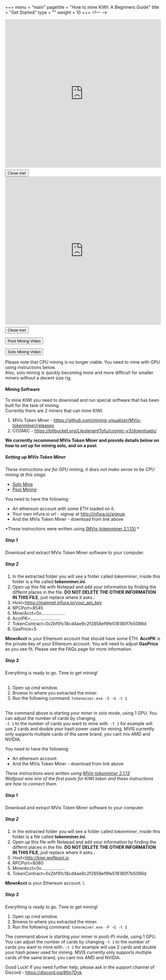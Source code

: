 +++
menu = "main"
pagetitle = "How to mine KIWI: A Beginners Guide"
title = "Get Started"
type = ""
weight = 10
+++
<!–– -->
<div class="md-modal md-effect-19" id="modal-1">
	<div class="md-content"> 
			<div>
		<iframe style="width: 100%;" width="854" height="480" src="https://www.youtube.com/embed/OzYqiPC7VhE" frameborder="0" allow="autoplay; encrypted-media" allowfullscreen></iframe>
		</div>
					<button style="margin-top:7px" class="md-close btn btn-primary">Close me!</button>
					<div></div>
		</div>
</div>
		
<div class="md-modal md-effect-19" id="modal-2">
	<div class="md-content"> 
	<div>
		<iframe style="width: 100%;" width="854" height="480" src="https://www.youtube.com/embed/n573Fk8MIfY" frameborder="0" allow="autoplay; encrypted-media" allowfullscreen></iframe>
	</div>
					<button style="margin-top:7px" class="md-close btn btn-primary">Close me!</button>
					<div></div>
	</div>
</div>
		<div class="md-overlay"></div>
		
<button class="md-trigger md-setperspective btn btn-primary btn-lg" data-modal="modal-1">Pool Mining Video</button>

<button class="md-trigger md-setperspective btn btn-primary btn-lg" data-modal="modal-2">Solo Mining Video</button>

Please note that CPU mining is no longer viable. You need to mine with GPU using instructions below.<br>
Also, solo mining is quickly becoming more and more difficult for smaller miners without a decent size rig.
#### Mining Software
To mine KIWI you need to download and run special software that has been built for the task of mining.<br>
Currently there are 2 miners that can mine KIWI.

1. MVis Token Miner - https://github.com/mining-visualizer/MVis-tokenminer/releases<br>
2. COSMiC - https://bitbucket.org/LieutenantTofu/cosmic-v3/downloads/

**We currently recommend MVis Token Miner and provide details below on how to set up for mining solo, and on a pool.**
##### Setting up MVis Token Miner

*These instructions are for GPU mining, it does not make sense to be CPU mining at this stage.*

  <ul class="nav nav-tabs">
    <li class="active"><a data-toggle="tab" href="#solomining">Solo Mine</a></li>
    <li><a data-toggle="tab" href="#poolmining">Pool Mining</a></li>
  </ul>
<div class="tab-content">
  <div id="solomining" class="tab-pane fade in active">
    <p>
		You need to have the following:
		
- An ethereum account with some ETH loaded on it. 
- Your own infura.io url - signup at http://infura.io/signup
- And the MVis Token Miner - download from link above

*These instructions were written using <a href="https://github.com/mining-visualizer/MVis-tokenminer/releases/download/v1.1.13/mvis-tokenminer-2.1.13-win64.zip">[MVis-tokenminer 2.1.13]</a> *
##### Step 1
Download and extract MVis Token Miner software to your computer.
##### Step 2
1. In the extracted folder you will see a folder called _tokenminer_, inside this folder
is a file called __tokenminer.ini__.
2. Open up this file with Notepad and add your information by finding the differnt places in the file. **DO NOT DELETE THE OTHER INFORMATION IN THIS FILE**, just replace where it asks.:
  1. Host=https://mainnet.infura.io/your_api_key
  2. RPCPort=8545
  3. MinerAcct=0x...................
  4. AcctPK=........................
  5. TokenContract=0x2bf91c18cd4ae9c2f2858ef9fe518180f7b5096d
  6. GasPrice=5

**MinerAcct** is your Ethereum account that should have some ETH.
**AcctPK** is the private key of your Ethereum account. 
You will need to adjust **GasPrice** as you see fit. Please see the FAQs page for more information.

##### Step 3<br>
Everything is ready to go. Time to get mining!<br>
<br>
1. Open up *cmd* window.<br>
2. Browse to where you extracted the miner.<br>
3. Run the following command: `tokenminer.exe -S -G -t 1`<br><br>

The command above is starting your miner in solo mode, using 1 GPU. You can adjust the number of cards by changing<br>
`-t 1` to the number of cards you want to mine with. `-t 2` for example will use 2 cards and double your hash power used for mining. MVIS currently only supports multiple cards of the same brand, you cant mix AMD and NVIDIA.
	</p>
  </div>
  <div id="poolmining" class="tab-pane fade"><p>
			You need to have the following:

- An ethereum account.
- And the MVis Token Miner - download from link above

*These instructions were written using [MVis-tokenminer 2.1.13](https://github.com/mining-visualizer/MVis-tokenminer/releases/download/v1.1.13/mvis-tokenminer-2.1.13-win64.zip)*<br>
*Wolfpool was one of the first pools for KIWI token and these instructions are how to connect them.*

##### Step 1
Download and extract MVis Token Miner software to your computer.

##### Step 2
1. In the extracted folder you will see a folder called _tokenminer_, inside this folder
is a file called __tokenminer.ini__.
2. Open up this file with Notepad and add your information by finding the differnt places in the file. **DO NOT DELETE THE OTHER INFORMATION IN THIS FILE**, just replace where it asks.:
  1. Host=http://kiwi.wolfpool.io
  2. RPCPort=8080
  3. MinerAcct=0x...................
  5. TokenContract=0x2bf91c18cd4ae9c2f2858ef9fe518180f7b5096d

**MinerAcct** is your Ethereum account. \

##### Step 3
Everything is ready to go. Time to get mining!

1. Open up *cmd* window.
2. Browse to where you extracted the miner.
3. Run the following command: `tokenminer.exe -P -G -t 1`

The command above is starting your miner in pool(-P) mode, using 1 GPU. You can adjust the number of cards by changing
`-t 1` to the number of cards you want to mine with. `-t 2` for example will use 2 cards and double your hash power used
for mining.	MVIS currently only supports multiple cards of the same brand, you cant mix AMD and NVIDIA.
 
 </p>
  </div>
  
</div>

Good Luck! If you need further help, please ask in the support channel of Discord - <a href="https://discord.gg/8fm7Dyk">https://discord.gg/8fm7Dyk</a>